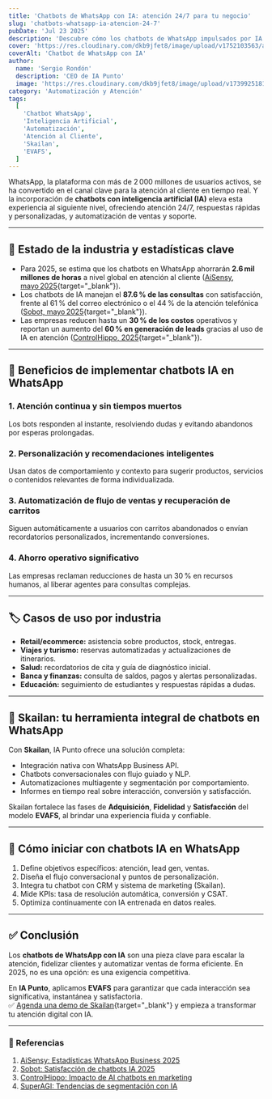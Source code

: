 ```yaml
---
title: 'Chatbots de WhatsApp con IA: atención 24/7 para tu negocio'
slug: 'chatbots-whatsapp-ia-atencion-24-7'
pubDate: 'Jul 23 2025'
description: 'Descubre cómo los chatbots de WhatsApp impulsados por IA mejoran la atención al cliente, automatizan ventas y fidelizan, con estadísticas clave para 2025.'
cover: 'https://res.cloudinary.com/dkb9jfet8/image/upload/v1752103563/ai-whatsapp-chatbot_x48nsk.jpg'
coverAlt: 'Chatbot de WhatsApp con IA'
author:
  name: 'Sergio Rondón'
  description: 'CEO de IA Punto'
  image: 'https://res.cloudinary.com/dkb9jfet8/image/upload/v1739925181/sergio_gdcaeh.png'
category: 'Automatización y Atención'
tags:
  [
    'Chatbot WhatsApp',
    'Inteligencia Artificial',
    'Automatización',
    'Atención al Cliente',
    'Skailan',
    'EVAFS',
  ]
---
```


WhatsApp, la plataforma con más de 2 000 millones de usuarios activos, se ha convertido en el canal clave para la atención al cliente en tiempo real. Y la incorporación de **chatbots con inteligencia artificial (IA)** eleva esta experiencia al siguiente nivel, ofreciendo atención 24/7, respuestas rápidas y personalizadas, y automatización de ventas y soporte.

---

## 🤖 Estado de la industria y estadísticas clave

- Para 2025, se estima que los chatbots en WhatsApp ahorrarán **2.6 mil millones de horas** a nivel global en atención al cliente ([AiSensy, mayo 2025](https://m.aisensy.com/blog/whatsapp-statistics-for-businesses/){target="_blank"}).  
- Los chatbots de IA manejan el **87.6 % de las consultas** con satisfacción, frente al 61 % del correo electrónico o el 44 % de la atención telefónica ([Sobot, mayo 2025](https://www.sobot.io/article/chatbot-use-cases-customer-service-2025/){target="_blank"}).  
- Las empresas reducen hasta un **30 % de los costos** operativos y reportan un aumento del **60 % en generación de leads** gracias al uso de IA en atención ([ControlHippo, 2025](https://controlhippo.com/blog/ai/chatbot-statistics/){target="_blank"}).

---

## 🧠 Beneficios de implementar chatbots IA en WhatsApp

### 1. Atención continua y sin tiempos muertos  

Los bots responden al instante, resolviendo dudas y evitando abandonos por esperas prolongadas.

### 2. Personalización y recomendaciones inteligentes  

Usan datos de comportamiento y contexto para sugerir productos, servicios o contenidos relevantes de forma individualizada.

### 3. Automatización de flujo de ventas y recuperación de carritos  

Siguen automáticamente a usuarios con carritos abandonados o envían recordatorios personalizados, incrementando conversiones.

### 4. Ahorro operativo significativo  

Las empresas reclaman reducciones de hasta un 30 % en recursos humanos, al liberar agentes para consultas complejas.

---

## 🏷 Casos de uso por industria

- **Retail/ecommerce:** asistencia sobre productos, stock, entregas.  
- **Viajes y turismo:** reservas automatizadas y actualizaciones de itinerarios.  
- **Salud:** recordatorios de cita y guía de diagnóstico inicial.  
- **Banca y finanzas:** consulta de saldos, pagos y alertas personalizadas.  
- **Educación:** seguimiento de estudiantes y respuestas rápidas a dudas.

---

## 🔧 Skailan: tu herramienta integral de chatbots en WhatsApp

Con **Skailan**, IA Punto ofrece una solución completa:

- Integración nativa con WhatsApp Business API.  
- Chatbots conversacionales con flujo guiado y NLP.  
- Automatizaciones multiagente y segmentación por comportamiento.  
- Informes en tiempo real sobre interacción, conversión y satisfacción.

Skailan fortalece las fases de **Adquisición**, **Fidelidad** y **Satisfacción** del modelo **EVAFS**, al brindar una experiencia fluida y confiable.

---

## 📌 Cómo iniciar con chatbots IA en WhatsApp

1. Define objetivos específicos: atención, lead gen, ventas.  
2. Diseña el flujo conversacional y puntos de personalización.  
3. Integra tu chatbot con CRM y sistema de marketing (Skailan).  
4. Mide KPIs: tasa de resolución automática, conversión y CSAT.  
5. Optimiza continuamente con IA entrenada en datos reales.

---

## ✅ Conclusión

Los **chatbots de WhatsApp con IA** son una pieza clave para escalar la atención, fidelizar clientes y automatizar ventas de forma eficiente. En 2025, no es una opción: es una exigencia competitiva.

En **IA Punto**, aplicamos **EVAFS** para garantizar que cada interacción sea significativa, instantánea y satisfactoria.  
✅ [Agenda una demo de Skailan](https://www.iapunto.com/contacto){target="_blank"} y empieza a transformar tu atención digital con IA.

---

### 🔗 Referencias

1. [AiSensy: Estadísticas WhatsApp Business 2025](https://m.aisensy.com/blog/whatsapp-statistics-for-businesses/)
2. [Sobot: Satisfacción de chatbots IA 2025](https://www.sobot.io/article/chatbot-use-cases-customer-service-2025/)
3. [ControlHippo: Impacto de AI chatbots en marketing](https://controlhippo.com/blog/ai/chatbot-statistics/)
4. [SuperAGI: Tendencias de segmentación con IA](https://superagi.com/2025-ai-customer-segmentation-trends-predictive-analytics-real-time-data-and-dynamic-segments/)
